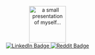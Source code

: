 <div id="header" align="center">
  <img src="https://www.entschladen.me/images/avatar.png" width="100" alt="a small presentation of myself..."/>
  <div id="badges">
    <a href="https://www.linkedin.com/in/niklas-entschladen">
      <img src="https://img.shields.io/badge/LinkedIn-blue?style=for-the-badge&logo=linkedin&logoColor=white" alt="LinkedIn Badge"/>
    </a>
    <a href="https://www.reddit.com/user/niklasent/">
      <img src="https://img.shields.io/badge/Reddit-orange?style=for-the-badge&logo=reddit&logoColor=white" alt="Reddit Badge"/>
    </a>
  </div>
  <img src="https://komarev.com/ghpvc/?username=niklasent&style=flat-square&color=blue" alt=""/>
</div>
<!--
**niklasent/niklasent** is a ✨ _special_ ✨ repository because its `README.md` (this file) appears on your GitHub profile.

Here are some ideas to get you started:

- 🔭 I’m currently working on ...
- 🌱 I’m currently learning ...
- 👯 I’m looking to collaborate on ...
- 🤔 I’m looking for help with ...
- 💬 Ask me about ...
- 📫 How to reach me: ...
- 😄 Pronouns: ...
- ⚡ Fun fact: ...
-->
